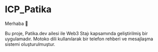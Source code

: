 # ICP_Patika

Merhaba 👋

Bu proje, Patika.dev ailesi ile Web3 Stajı kapsamında geliştirilmiş bir uygulamadır. Motoko dili kullanılarak bir telefon rehberi ve mesajlaşma sistemi oluşturulmuştur. 
